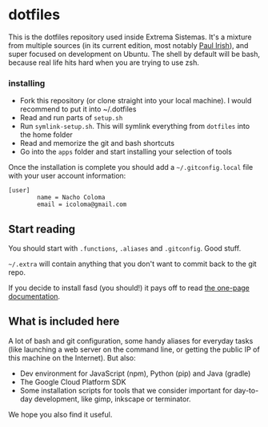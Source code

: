 # dotfiles

This is the dotfiles repository used inside Extrema Sistemas. It's a mixture from multiple sources (in its current edition, most notably [Paul Irish](https://github.com/paulirish/dotfiles)), and super focused on development on Ubuntu. The shell by default will be bash, because real life hits hard when you are trying to use zsh.

### installing

* Fork this repository (or clone straight into your local machine). I would recommend to put it into ~/.dotfiles
* Read and run parts of `setup.sh`
* Run `symlink-setup.sh`. This will symlink everything from `dotfiles` into the home folder
* Read and memorize the git and bash shortcuts
* Go into the `apps` folder and start installing your selection of tools

Once the installation is complete you should add a `~/.gitconfig.local` file with your user account information:

```
[user]
        name = Nacho Coloma
        email = icoloma@gmail.com
```

## Start reading

You should start with `.functions`, `.aliases` and `.gitconfig`. Good stuff.

`~/.extra` will contain anything that you don't want to commit back to the git repo.

If you decide to install fasd (you should!) it pays off to read [the one-page documentation](https://github.com/clvv/fasd).

## What is included here

A lot of bash and git configuration, some handy aliases for everyday tasks (like launching a web server on the command line, or getting the public IP of this machine on the Internet). But also:

* Dev environment for JavaScript (npm), Python (pip) and Java (gradle)
* The Google Cloud Platform SDK
* Some installation scripts for tools that we consider important for day-to-day development, like gimp, inkscape or terminator.

We hope you also find it useful.
